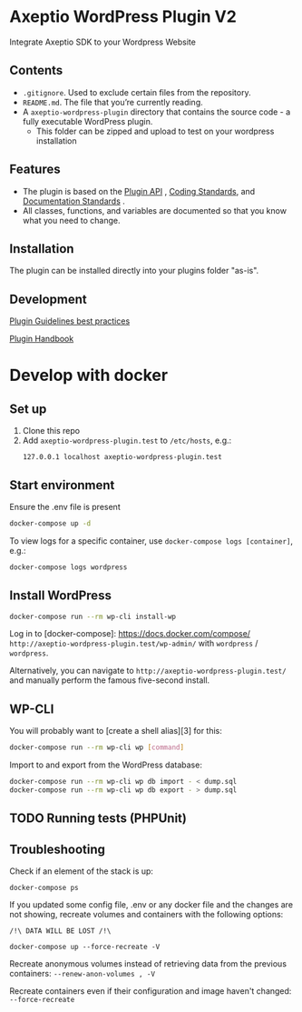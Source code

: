 # Axeptio WordPress Plugin V2

Integrate Axeptio SDK to your Wordpress Website

## Contents

- `.gitignore`. Used to exclude certain files from the repository.
- `README.md`. The file that you’re currently reading.
- A `axeptio-wordpress-plugin` directory that contains the source code - a fully executable WordPress plugin.
    - This folder can be zipped and upload to test on your wordpress installation

## Features

- The plugin is based on the [Plugin API](http://codex.wordpress.org/Plugin_API)
  , [Coding Standards](http://codex.wordpress.org/WordPress_Coding_Standards),
  and [Documentation Standards](https://make.wordpress.org/core/handbook/best-practices/inline-documentation-standards/php/)
  .
- All classes, functions, and variables are documented so that you know what you need to change.

## Installation

The plugin can be installed directly into your plugins folder "as-is".

## Development

[Plugin Guidelines best practices](https://developer.wordpress.org/plugins/wordpress-org/detailed-plugin-guidelines/)

[Plugin Handbook](https://developer.wordpress.org/plugins/)

# Develop with docker

## Set up

1. Clone this repo
2. Add `axeptio-wordpress-plugin.test` to `/etc/hosts`, e.g.:
   ```
   127.0.0.1 localhost axeptio-wordpress-plugin.test
   ```

## Start environment

Ensure the .env file is present

```sh
docker-compose up -d
```

To view logs for a
specific container, use `docker-compose logs [container]`, e.g.:

```sh
docker-compose logs wordpress
```

## Install WordPress

```sh
docker-compose run --rm wp-cli install-wp
```

Log in to
[docker-compose]: https://docs.docker.com/compose/ `http://axeptio-wordpress-plugin.test/wp-admin/` with `wordpress`
/ `wordpress`.

Alternatively, you can navigate to `http://axeptio-wordpress-plugin.test/` and manually perform
the famous five-second install.

## WP-CLI

You will probably want to [create a shell alias][3] for this:

```sh
docker-compose run --rm wp-cli wp [command]
```

Import to and export from the WordPress database:

```sh
docker-compose run --rm wp-cli wp db import - < dump.sql
docker-compose run --rm wp-cli wp db export - > dump.sql
```

## TODO Running tests (PHPUnit)

## Troubleshooting

Check if an element of the stack is up:

```
docker-compose ps
```

If you updated some config file, .env or any docker file and the changes are not showing, recreate volumes and
containers with the following options:

```
/!\ DATA WILL BE LOST /!\

docker-compose up --force-recreate -V
```

Recreate anonymous volumes instead of retrieving data from the previous containers: `--renew-anon-volumes , -V`

Recreate containers even if their configuration and image haven't changed: `--force-recreate`
